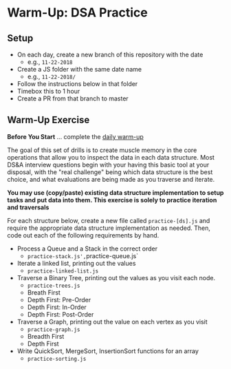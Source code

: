 [daily]: ../warmup-daily

# Warm-Up: DSA Practice

## Setup

- On each day, create a new branch of this repository with the date
  - e.g., `11-22-2018`
- Create a JS folder with the same date name
  - e.g., `11-22-2018/`
- Follow the instructions below in that folder
- Timebox this to 1 hour
- Create a PR from that branch to master

## Warm-Up Exercise

**Before You Start** ... complete the [daily warm-up][daily]

The goal of this set of drills is to create muscle memory in the core operations that allow you to inspect the data in each data structure. Most DS&A interview questions begin with your having this basic tool at your disposal, with the "real challenge" being which data structure is the best choice, and what evaluations are being made as you traverse and iterate.

**You may use (copy/paste) existing data structure implementation to setup tasks and put data into them. This exercise is solely to practice iteration and traversals**

For each structure below, create a new file called `practice-[ds].js` and require the appropriate data structure implementation as needed. Then, code out each of the following requirements by hand.

- Process a Queue and a Stack in the correct order
  - `practice-stack.js',`practice-queue.js`
- Iterate a linked list, printing out the values
  - `practice-linked-list.js`
- Traverse a Binary Tree, printing out the values as you visit each node.
  - `practice-trees.js`
  - Breath First
  - Depth First: Pre-Order
  - Depth First: In-Order
  - Depth First: Post-Order
- Traverse a Graph, printing out the value on each vertex as you visit
  - `practice-graph.js`
  - Breadth First
  - Depth First
- Write QuickSort, MergeSort, InsertionSort functions for an array
  - `practice-sorting.js`
